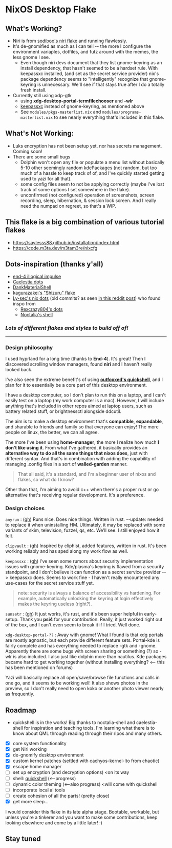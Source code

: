 # NixOS Desktop Flake

## What's Working?

- Niri is from
  [sodiboo's niri flake](https://github.com/sodiboo/niri-flake) and running flawlessly.
- It's de-gnomified as much as I can tell -- the more I configure the
  environment variaples, dotfiles, and futz around with the memes, the less gnome I see.
  - Even though niri devs document that they list gnome-keyring as an install
    dependency, that hasn't seemed to be a hardset rule. With keepassxc installed,
    (and set as the secret service provider) nix's package dependency seems to
    "intelligently" recognize that gnome-keyring is unnecessary. We'll see if that
    stays true after I do a totally fresh install.
- Currently still using xdp-gtk
  - using **xdg-desktop-portal-termfilechooser** and **-wlr**
  - [keepassxc](https://github.com/keepassxreboot/keepassxc) instead of
    gnome-keyring, as mentioned above
  - See `modules/pkgs-masterlist.nix` and `modules/programs-masterlist.nix` to
    see nearly everything that's included in this flake.

## What's Not Working:

- Luks encryption has not been setup yet, nor has secrets management. Coming
  soon!
- There are some small bugs
  - Dolphin won't open any file or populate a menu
    list without basically 5-10 other seemingly random kdePackages (not random,
    but too much of a hassle to keep track of of, and I've quickly started getting
    used to yazi for all that).
  - some config files seem to not be applying correctly (maybe I've lost track
    of some options I set somewhere in the flake).
  - unconfirmed (not configured) operation of screenshots, screen recording,
    sleep, hibernation, & session lock screen. And I really need the numpad on
    regreet, so that's a WIP.

## This flake is a big combination of various tutorial flakes

- https://saylesss88.github.io/installation/index.html
- https://code.m3ta.dev/m3tam3re/nixcfg

## Dots-inspiration (thanks y'all)

- [end-4 illogical impulse](https://github.com/end-4/dots-hyprland)
- [Caelestia dots](https://github.com/caelestia-dots/shell?tab=readme-ov-file)
- [DankMaterialShell](https://github.com/AvengeMedia/DankMaterialShell)
- [kagurazakei's "Shizuru" flake](https://github.com/kagurazakei/Shizuru/tree/main)
- [Ly-sec's nix dots](https://github.com/Ly-sec/nixos) (old commits? as seen
  [in this reddit post](https://www.reddit.com/r/unixporn/comments/1lmxjlx/niri_quickshell))
  who found inspo from
  - [Rexcrazy804's dots](https://github.com/Rexcrazy804/Zaphkiel)
  - [Noctalia's shell](https://github.com/noctalia-dev/noctalia-shell)

### _Lots of different flakes and styles to build off of!_

---

### Design philosophy

I used hyprland for a long time (thanks to **End-4**). It's great! Then I
discovered scrolling window managers, found **niri** and I haven't really looked
back.

I've also seen the extreme benefit's of using
**[outfoxxed's quickshell](https://github.com/quickshell-mirror/quickshell)**,
and I plan for it to essentially be a core part of this desktop environment.

I have a desktop computer, so I don't plan to run this on a laptop, and I can't
easily test on a laptop (my work computer is a mac). However, I will include
anything that's included in other repos aimed at laptop users, such as battery
related stuff, or brightnessctl alongside ddcutil.

The aim is to make a desktop environment that's **compatible**, **expandable**,
and sharable to friends and family so that everyone can enjoy! The more people
on linux, the better, we can all agree.

The more I've been using **home-manager**, the more I realize how much **I don't
like using it**. From what I've gathered, it basically provides an **alternative
way to do all the same things that nixos does**, just with different syntax. And
that's in combination with adding the capability of managing .config files in a
sort of **walled-garden** manner.

> That all said, it's a standard, and I'm a beginner user of nixos and flakes,
> so what do I know?

Other than that, I'm aiming to avoid c++ when there's a proper rust or go
alternative that's receiving regular development. It's a preference.

### Design choices

`anyrun` : ([gh](https://github.com/anyrun-org/anyrun)) Runs nice. Does nice
things. Written in rust. --update: needed to replace it when uninstalling HM.
Ultimately, it may be replaced with some variants of skim, television, fuzzel,
qs, etc. We'll see. I still enjoyed how it felt.

`clipvault` : ([gh](https://github.com/Rolv-Apneseth/clipvault)) Inspired by
cliphist, added features, written in rust. It's been working reliably and has
sped along my work flow as well.

`keepassxc` : ([gh](https://github.com/keepassxreboot/keepassxc)) I've seen
some rumors about security implementation issues with gnome-keyring.
Kde/plasma's keyring is flawed from a security standpoint, and I don't believe
it can function as a secret service provider --> keepassxc does. Seems to work
fine - I haven't really encountered any use-cases for the secret service stuff
yet.

> note: security is always a balance of accessibility vs hardening. For example,
> automatically unlocking the keyring at login effectively makes the keyring
> useless (right?).

`sunsetr` : ([gh](https://github.com/psi4j/sunsetr)) It just works, it's rust,
and it's been super helpful in early-setup. Thank you **psi4** for your
contribution. Really, it just worked right out of the box, and I can't even seem
to break it if I tried. Well done.

`xdg-desktop-portal-??` : Away with gnome! What I found is that xdg portals are
mostly agnostic, but each provide different feature sets. Portal-kde is fairly
complete and has everything needed to replace -gtk and -gnome. Apparently there
are some bugs with screen sharing or something (?) so -wlr is also included.
I also just like dolphin more than nautilus. Kde packages became hard to get
working together (without installing everything? <-- this has been mentioned on
forums)

Yazi will basically replace all open/save/browse file functions and
calls in one go, and it seems to be working well! It also shows photos in the
preview, so I don't really need to open koko or another photo viewer nearly as
frequently.

## Roadmap

- quickshell is in the works! Big thanks to noctalia-shell and caelestia-shell
  for inspiration and teaching tools. I'm learning what there is to know about
  QML through reading through their ripos and many others.

- [x] core system functionality
- [x] get Niri working
- [x] de-gnomify desktop environment
- [x] custom kernel patches (settled with cachyos-kernel-lto from chaotic)
- [x] escape home manager
- [ ] set up encryption (and decryption options) <on its way
- [ ] shell: [quickshell](https://github.com/quickshell-mirror/quickshell) (<--progress)
- [ ] dynamic color theming (<--also progress) <will come with quickshell
- [ ] incorporate local ai tools
- [ ] create cohesion of all the parts! (pretty close)
- [x] get more sleep...

I would consider this flake in its late alpha stage. Bootable, workable, but
unless you're a tinkerer and you want to make some contributions, keep looking
elsewhere and come by a little later! :)

## Stay tuned
